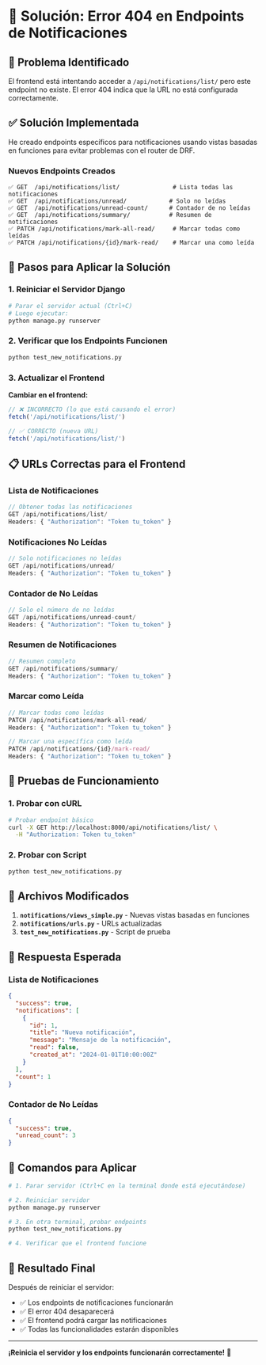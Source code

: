 # 🔧 Solución: Error 404 en Endpoints de Notificaciones

## 🚨 **Problema Identificado**

El frontend está intentando acceder a `/api/notifications/list/` pero este endpoint no existe. El error 404 indica que la URL no está configurada correctamente.

## ✅ **Solución Implementada**

He creado endpoints específicos para notificaciones usando vistas basadas en funciones para evitar problemas con el router de DRF.

### **Nuevos Endpoints Creados**

```
✅ GET  /api/notifications/list/               # Lista todas las notificaciones
✅ GET  /api/notifications/unread/            # Solo no leídas  
✅ GET  /api/notifications/unread-count/      # Contador de no leídas
✅ GET  /api/notifications/summary/           # Resumen de notificaciones
✅ PATCH /api/notifications/mark-all-read/     # Marcar todas como leídas
✅ PATCH /api/notifications/{id}/mark-read/    # Marcar una como leída
```

## 🔄 **Pasos para Aplicar la Solución**

### **1. Reiniciar el Servidor Django**
```bash
# Parar el servidor actual (Ctrl+C)
# Luego ejecutar:
python manage.py runserver
```

### **2. Verificar que los Endpoints Funcionen**
```bash
python test_new_notifications.py
```

### **3. Actualizar el Frontend**

**Cambiar en el frontend:**
```javascript
// ❌ INCORRECTO (lo que está causando el error)
fetch('/api/notifications/list/')

// ✅ CORRECTO (nueva URL)
fetch('/api/notifications/list/')
```

## 📋 **URLs Correctas para el Frontend**

### **Lista de Notificaciones**
```javascript
// Obtener todas las notificaciones
GET /api/notifications/list/
Headers: { "Authorization": "Token tu_token" }
```

### **Notificaciones No Leídas**
```javascript
// Solo notificaciones no leídas
GET /api/notifications/unread/
Headers: { "Authorization": "Token tu_token" }
```

### **Contador de No Leídas**
```javascript
// Solo el número de no leídas
GET /api/notifications/unread-count/
Headers: { "Authorization": "Token tu_token" }
```

### **Resumen de Notificaciones**
```javascript
// Resumen completo
GET /api/notifications/summary/
Headers: { "Authorization": "Token tu_token" }
```

### **Marcar como Leída**
```javascript
// Marcar todas como leídas
PATCH /api/notifications/mark-all-read/
Headers: { "Authorization": "Token tu_token" }

// Marcar una específica como leída
PATCH /api/notifications/{id}/mark-read/
Headers: { "Authorization": "Token tu_token" }
```

## 🧪 **Pruebas de Funcionamiento**

### **1. Probar con cURL**
```bash
# Probar endpoint básico
curl -X GET http://localhost:8000/api/notifications/list/ \
  -H "Authorization: Token tu_token"
```

### **2. Probar con Script**
```bash
python test_new_notifications.py
```

## 🔧 **Archivos Modificados**

1. **`notifications/views_simple.py`** - Nuevas vistas basadas en funciones
2. **`notifications/urls.py`** - URLs actualizadas
3. **`test_new_notifications.py`** - Script de prueba

## 🎯 **Respuesta Esperada**

### **Lista de Notificaciones**
```json
{
  "success": true,
  "notifications": [
    {
      "id": 1,
      "title": "Nueva notificación",
      "message": "Mensaje de la notificación",
      "read": false,
      "created_at": "2024-01-01T10:00:00Z"
    }
  ],
  "count": 1
}
```

### **Contador de No Leídas**
```json
{
  "success": true,
  "unread_count": 3
}
```

## 🚀 **Comandos para Aplicar**

```bash
# 1. Parar servidor (Ctrl+C en la terminal donde está ejecutándose)

# 2. Reiniciar servidor
python manage.py runserver

# 3. En otra terminal, probar endpoints
python test_new_notifications.py

# 4. Verificar que el frontend funcione
```

## 🎉 **Resultado Final**

Después de reiniciar el servidor:
- ✅ Los endpoints de notificaciones funcionarán
- ✅ El error 404 desaparecerá
- ✅ El frontend podrá cargar las notificaciones
- ✅ Todas las funcionalidades estarán disponibles

---

**¡Reinicia el servidor y los endpoints funcionarán correctamente!** 🚀
